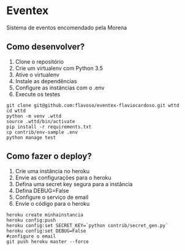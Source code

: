 # Eventex
Sistema de eventos encomendado pela Morena

## Como desenvolver?

1. Clone o repositório
2. Crie um virtualenv com Python 3.5
3. Ative o virtualenv
4. Instale as dependências
5. Configure as instâncias com o .env
6. Execute os testes

```Console
git clone git@github.com:flavoso/eventex-flaviocardoso.git wttd
cd wttd
python -m venv .wttd
source .wttd/bin/activate
pip install -r requirements.txt
cp contrib/env-sample .env
python manage test
```

## Como fazer o deploy?

1. Crie uma instância no heroku
2. Envie as configurações para o heroku
3. Defina uma secret key segura para a instância
4. Defina DEBUG=False
5. Configure o serviço de email
6. Envie o código para o heroku

```Console
heroku create minhainstancia
heroku config:push
heroku config:set SECRET_KEY=`python contrib/secret_gen.py`
heroku config:set DEBUG=False
#configure o email
git push heroku master --force
```